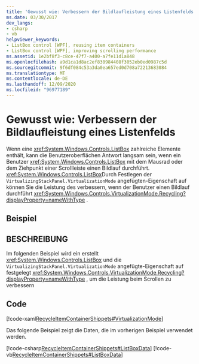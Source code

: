 ```yaml
---
title: 'Gewusst wie: Verbessern der Bildlaufleistung eines Listenfelds'
ms.date: 03/30/2017
dev_langs:
- csharp
- vb
helpviewer_keywords:
- ListBox control [WPF], reusing item containers
- ListBox control [WPF], improving scrolling performance
ms.assetid: 1e2bf8f3-c8ce-47f7-a400-a7fe11d1a848
ms.openlocfilehash: a9d1ca1d8ac2ef830984408f3052eb0ed0987c5d
ms.sourcegitcommit: 9f6df084c53a3da0ea657ed0d708a72213683084
ms.translationtype: MT
ms.contentlocale: de-DE
ms.lasthandoff: 12/09/2020
ms.locfileid: "96977189"
---
```

# <a name="how-to-improve-the-scrolling-performance-of-a-listbox"></a>Gewusst wie: Verbessern der Bildlaufleistung eines Listenfelds
Wenn eine <xref:System.Windows.Controls.ListBox> zahlreiche Elemente enthält, kann die Benutzeroberflächen Antwort langsam sein, wenn ein Benutzer <xref:System.Windows.Controls.ListBox> mit dem Mausrad oder dem Ziehpunkt einer Scrollleiste einen Bildlauf durchführt. <xref:System.Windows.Controls.ListBox>Durch Festlegen der `VirtualizingStackPanel.VirtualizationMode` angefügten-Eigenschaft auf können Sie die Leistung des verbessern, wenn der Benutzer einen Bildlauf durchführt <xref:System.Windows.Controls.VirtualizationMode.Recycling?displayProperty=nameWithType> .  
  
## <a name="example"></a>Beispiel  
  
## <a name="description"></a>BESCHREIBUNG  
Im folgenden Beispiel wird ein erstellt <xref:System.Windows.Controls.ListBox> und die `VirtualizingStackPanel.VirtualizationMode` angefügte-Eigenschaft auf festgelegt <xref:System.Windows.Controls.VirtualizationMode.Recycling?displayProperty=nameWithType> , um die Leistung beim Scrollen zu verbessern  
  
## <a name="code"></a>Code  
 [!code-xaml[RecycleItemContainerShippets#VirtualizationMode](~/samples/snippets/csharp/VS_Snippets_Wpf/RecycleItemContainerShippets/CSharp/Window1.xaml#virtualizationmode)]  
  
 Das folgende Beispiel zeigt die Daten, die im vorherigen Beispiel verwendet werden.  
  
 [!code-csharp[RecycleItemContainerShippets#ListBoxData](~/samples/snippets/csharp/VS_Snippets_Wpf/RecycleItemContainerShippets/CSharp/Window1.xaml.cs#listboxdata)]
 [!code-vb[RecycleItemContainerShippets#ListBoxData](~/samples/snippets/visualbasic/VS_Snippets_Wpf/RecycleItemContainerShippets/visualbasic/window1.xaml.vb#listboxdata)]
